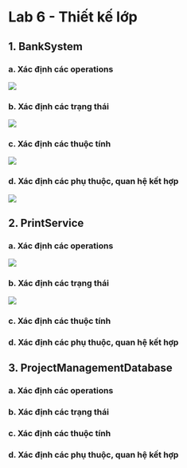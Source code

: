 # Lab 6 - Thiết kế lớp
## 1. BankSystem
### a. Xác định các operations
![](https://www.planttext.com/api/plantuml/png/Z591ReCm4Bpp2YidAZKVu52bBJta4aND2nPdeHQs5zbB95JrPJtqIVr2RGe9K0xrXTtPOMS6_FtvjVCCZbkZ4ryhAnnvJAG6xyKJsFgPB3lI6fruJqGuZIE9tX-XYt3QG2VVKDQPE0xLNIOA8erWU_u5dIgxk2f71gLzMeHwRqlAUe5OEGEio4xU_4Wc7axeBahYt42E3Nd5AmRknNyKUc-WrHaONwbbPQj3QmfqgPjscJYn2zsQjr5mC5OXFnfgBQU1N6e27k4yQ4GmFaVinJIQEiHz7YVAyZppnFHjVHmSmFIxVcrTXQMCoaE2F-DvmDiuI2v-ydRxCFlccTYq7lqccOAHT0qV651L3giGReMt3BEWxz2Uuztx0G00__y30000)
### b. Xác định các trạng thái
![](https://www.planttext.com/api/plantuml/png/TC-n2i8m40RWFKznT1Jw0WvIj0vkWk8Y3aTwGsYQbBlKHNmo1n_9L_1YAqB1yVx_-o5vFPwL9EGqTDv8wm9m538Q9O9YZQ658sCGjCd507kEbaGAG85SJZVS3C1vSO6oNC49lMjqNbD2vqMRMV9HqxAcFefBi1pH7xnbZgnc5wwJciqpsiIkzvIeKNWORAuLZjFSw_lq_gblTZSLXIR__mq00F__0m00)
### c. Xác định các thuộc tính
![](https://www.planttext.com/api/plantuml/png/N90n3i8m34NtdC8Nu0ATAjIbIuK45t1J5w8c3agSeK8z6GD7uWgafGZAOjdVqd_-VjuVPHGCafnLSJ0CmKTIscACSC1HNqWFS5C0Eq3d4qi1lVKeYzAXK05Lhij8xchzI5HN1HWMDQdLQ8yyrDpxu52CvzMlpMg3BZiS9HW-lo5QpvGckPR2PXDyajp_RJQCKq2Eg7yOybK-LyroZYmfRi6RT9CgYRlvAIy0003__mC0)
### d. Xác định các phụ thuộc, quan hệ kết hợp
![](https://www.planttext.com/api/plantuml/png/TD112i9030NG_PnYwBuNS255L-u4lK188mwT9f9C2vxDXKVo2Z9A8OfkFu-VJnwtUsS5j4nZ3ZOaZYf60JEOnGtmi1KkAZcJkl10EYTSs1wkU2OS7DZnINI4aeHTUbHW0tobuRCyjktQLyTLR2OZQu8FArgkLN5HGRAVx6j5rJFar4Fvfzswgb7fRJlYldxd2G00__y30000)
## 2. PrintService
### a. Xác định các operations
![](https://www.planttext.com/api/plantuml/png/d9512i8m44NtEKLmLHUzG1TISEMke1T8qw66facPIOKYdio5H_8A9Y75Lheogs5uytapUJzV9Jc1RkmrequPZfQ0IIs8U8NAkACr3gtMWFpEk7z3w5PY2iri49EyWkmANgLgN_3QMWt2HBe50oWSnAnJBrhOdfdBo056aZtOqkGCU5CIaWQ1QIusuPaA_7RAGkYRjy6bt7fKklb3zFTOUNvOQnTyDnBGZgsw4TkoyVXyEpzJ-ct35tq0003__mC0)
### b. Xác định các trạng thái
![](https://www.planttext.com/api/plantuml/png/L8yn2W8n44Nxd6BOKjWBMCY2XTWjQYSMmNnaSPCiCzb2n9DPU2Ilu2GgkcNUUpDadlT78ybo6drlvDm5uYWmYXAeQhaBYLgEHuXKP8KA-G2w6gBzx41rlL21mJAAL_p_B7w50DQbQszFe3bjODr5modFvHR1xMAP16lvBPpMKvVhPVH33xLQlddkVZGt-aTpCutEvYjV0000__y30000)
### c. Xác định các thuộc tính
### d. Xác định các phụ thuộc, quan hệ kết hợp
## 3. ProjectManagementDatabase
### a. Xác định các operations
### b. Xác định các trạng thái
### c. Xác định các thuộc tính
### d. Xác định các phụ thuộc, quan hệ kết hợp

